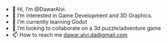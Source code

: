 - 👋 Hi, I’m @DawarAlvi.
- 👀 I’m interested in Game Development and 3D Graphics.
- 🌱 I’m currently learning Godot
- 💞️ I’m looking to collaborate on a 3d puzzle/adventure game
- 📫 How to reach me dawar.alvi.da@gmail.com

<!---
DawarAlvi/DawarAlvi is a ✨ special ✨ repository because its `README.md` (this file) appears on your GitHub profile.
You can click the Preview link to take a look at your changes.
--->
